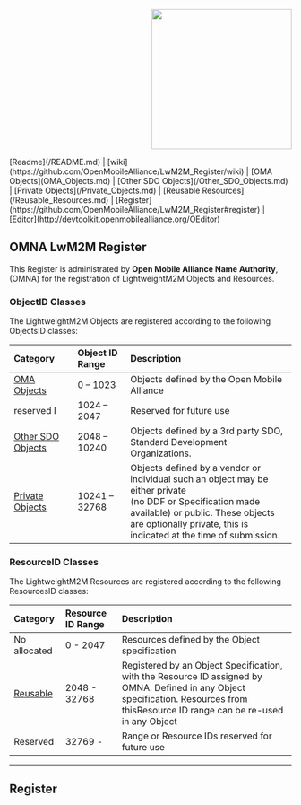 <p align="right">
	<img src="http://openmobilealliance.org/wp-content/uploads/2012/11/LOGO_OMA_Large.jpg" width="250">
</p>
[Readme](/README.md) | [wiki](https://github.com/OpenMobileAlliance/LwM2M_Register/wiki) | [OMA Objects](OMA_Objects.md) | [Other SDO Objects](/Other_SDO_Objects.md) | [Private Objects](/Private_Objects.md) | [Reusable Resources](/Reusable_Resources.md) | [Register](https://github.com/OpenMobileAlliance/LwM2M_Register#register) | [Editor](http://devtoolkit.openmobilealliance.org/OEditor)

## OMNA LwM2M Register
This Register is administrated by **Open Mobile Alliance Name Authority**, (OMNA) for the registration of LightweightM2M Objects and Resources.

### ObjectID Classes

The LightweightM2M Objects are registered according to the following ObjectsID classes:

Category          | Object ID Range      |Description 
:-----------------| :--------------------| :-----------------------------------------------------
[OMA Objects](/OMA_Objects.md)         | 0 – 1023             | Objects defined by the Open Mobile Alliance 
reserved I        | 1024 – 2047          | Reserved for future use 
[Other SDO Objects](/Other_SDO_Objects.md)         | 2048 – 10240         | Objects defined by a 3rd party SDO, Standard Development Organizations. 
[Private Objects](/Private_Objects.md)           | 10241 – 32768        | Objects defined by a vendor or individual such an object may be either private <br/> (no DDF or Specification made available) or public. These objects <br/> are optionally private, this is indicated at the time of submission. 

### ResourceID Classes

The LightweightM2M Resources are registered according to the following ResourcesID classes:

Category          | Resource ID Range      |Description 
:-----------------| :----------------------| :-----------------------------------------------------
No allocated      | 0 - 2047               | Resources defined by the Object specification
[Reusable](/Reusable_Resources.md)| 2048 - 32768           | Registered by an Object Specification, with the Resource ID assigned by OMNA. Defined in any Object specification. Resources from thisResource ID range can be re-used in any Object
Reserved          | 32769 -                | Range or Resource IDs reserved for future use

***

## Register
